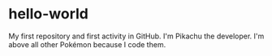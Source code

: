 # hello-world
My first repository and first activity in GitHub.
I'm Pikachu the developer. I'm above all other Pokémon because I code them.
